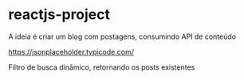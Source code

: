 # reactjs-project
A ideia é criar um blog com postagens, consumindo API de conteúdo

https://jsonplaceholder.typicode.com/

Filtro de busca dinâmico, retornando os posts existentes

